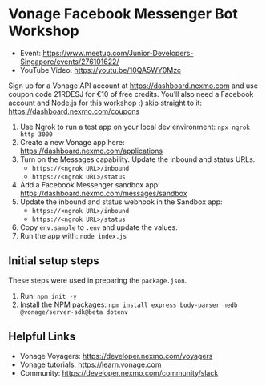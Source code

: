 # Vonage Facebook Messenger Bot Workshop

- Event: <https://www.meetup.com/Junior-Developers-Singapore/events/276101622/>
- YouTube Video: <https://youtu.be/10QA5WY0Mzc>

Sign up for a Vonage API account at https://dashboard.nexmo.com and use coupon code 21RDESJ for €10 of free credits. You’ll also need a Facebook account and Node.js for this workshop :) skip straight to it: https://dashboard.nexmo.com/coupons

1. Use Ngrok to run a test app on your local dev environment: `npx ngrok http 3000`
2. Create a new Vonage app here: https://dashboard.nexmo.com/applications
3. Turn on the Messages capability. Update the inbound and status URLs.
    - `https://<ngrok URL>/inbound`
    - `https://<ngrok URL>/status`
4. Add a Facebook Messenger sandbox app: https://dashboard.nexmo.com/messages/sandbox
5. Update the inbound and status webhook in the Sandbox app:
    - `https://<ngrok URL>/inbound`
    - `https://<ngrok URL>/status`
6. Copy `env.sample` to `.env` and update the values.
7. Run the app with: `node index.js`

## Initial setup steps

These steps were used in preparing the `package.json`.

1. Run: `npm init -y`
2. Install the NPM packages: `npm install express body-parser nedb @vonage/server-sdk@beta dotenv`

## Helpful Links

- Vonage Voyagers: <https://developer.nexmo.com/voyagers>
- Vonage tutorials: <https://learn.vonage.com>
- Community: <https://developer.nexmo.com/community/slack>